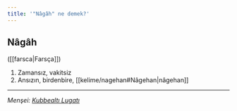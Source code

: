 ```yaml
---
title: '"Nâgâh" ne demek?'
---
```


## Nâgâh
([[farsca|Farsça]]) 
1. Zamansız, vakitsiz
2. Ansızın, birdenbire, [[kelime/nagehan#Nâgehan|nâgehan]]

---
*Menşei: [Kubbealtı Lugatı](https://www.lugatim.com/s/Nâgâh)*